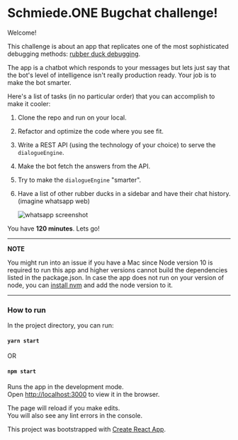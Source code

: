# Schmiede.ONE Bugchat challenge!

Welcome!

This challenge is about an app that replicates one of the most sophisticated debugging methods: [rubber duck debugging](https://en.wikipedia.org/wiki/Rubber_duck_debugging).

The app is a chatbot which responds to your messages but lets just say that the bot's level of intelligence isn't really production ready. Your job is to make the bot smarter.

Here's a list of tasks (in no particular order) that you can accomplish to make it cooler:

1. Clone the repo and run on your local.
2. Refactor and optimize the code where you see fit.
3. Write a REST API (using the technology of your choice) to serve the `dialogueEngine`.
4. Make the bot fetch the answers from the API.
5. Try to make the `dialogueEngine` "smarter".
6. Have a list of other rubber ducks in a sidebar and have their chat history. (imagine whatsapp web)

   ![whatsapp screenshot](https://www.chip.de/ii/1/0/9/3/1/0/6/4/6/web_whatsapp-1d0159a68e13bb79.jpg)

You have **120 minutes**. Lets go!

---

**NOTE**

You might run into an issue if you have a Mac since Node version 10 is required to run this app and higher versions cannot build the dependencies listed in the package.json.
In case the app does not run on your version of node, you can [install nvm](https://github.com/nvm-sh/nvm#installing-and-updating)
and add the node version to it.

---

### How to run

In the project directory, you can run:

#### `yarn start`

OR

#### `npm start`

Runs the app in the development mode.<br>
Open [http://localhost:3000](http://localhost:3000) to view it in the browser.

The page will reload if you make edits.<br>
You will also see any lint errors in the console.

This project was bootstrapped with [Create React App](https://github.com/facebook/create-react-app).
